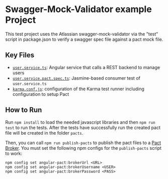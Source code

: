 # Swagger-Mock-Validator example Project

This test project uses the Atlassian swagger-mock-validator via the "test" script in package.json to verify a swagger spec file against a pact mock file.

## Key Files

* [`user.service.ts`](src/app/user.service.ts): Angular service that calls a REST
  backend to manage users
* [`user.service.pact.spec.ts`](src/app/user.service.pact.spec.ts): Jasmine-based
  consumer test of `user.service.ts`
* [`karma.conf.js`](karma.conf.js): configuration of the Karma test runner including
  configuration to setup Pact

## How to Run

Run `npm install` to load the needed javascript libraries and then `npm run test` to
run the tests. After the tests have successfully run the created pact file will be
created in the folder `pacts`. 

Then, you can call `npm run publish-pacts` to publish the pact files to a [Pact Broker](https://github.com/pact-foundation/pact_broker).
You must set the following npm configs for the `publish-pacts` script to work:

```
npm config set angular-pact:brokerUrl <URL>
npm config set angular-pact:brokerUsername <USER>
npm config set angular-pact:brokerPassword <PASS>

``` 
